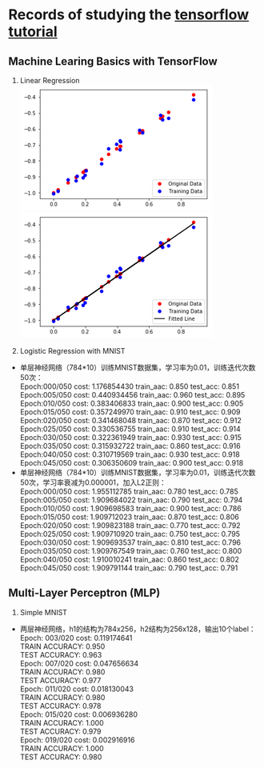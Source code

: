 Records of studying the [tensorflow tutorial](https://github.com/sjchoi86/Tensorflow-101)
======

## Machine Learing Basics with TensorFlow
1. Linear Regression <br>
![](https://github.com/ddddwy/TensorFlow-learning/raw/master/images/linear_regression1.png)<br>
![](https://github.com/ddddwy/TensorFlow-learning/raw/master/images/linear_regression2.png)<br>

2. Logistic Regression with MNIST<br>
* 单层神经网络（784*10）训练MNIST数据集，学习率为0.01，训练迭代次数50次：<br>
		Epoch:000/050 cost: 1.176854430 train_aac: 0.850 test_acc: 0.851<br>
		Epoch:005/050 cost: 0.440934456 train_aac: 0.960 test_acc: 0.895<br>
		Epoch:010/050 cost: 0.383406833 train_aac: 0.900 test_acc: 0.905<br>
		Epoch:015/050 cost: 0.357249970 train_aac: 0.910 test_acc: 0.909<br>
		Epoch:020/050 cost: 0.341468048 train_aac: 0.870 test_acc: 0.912<br>
		Epoch:025/050 cost: 0.330536755 train_aac: 0.910 test_acc: 0.914<br>
		Epoch:030/050 cost: 0.322361949 train_aac: 0.930 test_acc: 0.915<br>
		Epoch:035/050 cost: 0.315932722 train_aac: 0.860 test_acc: 0.916<br>
		Epoch:040/050 cost: 0.310719569 train_aac: 0.930 test_acc: 0.918<br>
		Epoch:045/050 cost: 0.306350609 train_aac: 0.900 test_acc: 0.918<br>
* 单层神经网络（784*10）训练MNIST数据集，学习率为0.01，训练迭代次数50次，学习率衰减为0.000001，加入L2正则：<br>
		Epoch:000/050 cost: 1.955112785 train_aac: 0.780 test_acc: 0.785<br>
		Epoch:005/050 cost: 1.909684022 train_aac: 0.790 test_acc: 0.794<br>
		Epoch:010/050 cost: 1.909698583 train_aac: 0.900 test_acc: 0.786<br>
		Epoch:015/050 cost: 1.909712023 train_aac: 0.870 test_acc: 0.806<br>
		Epoch:020/050 cost: 1.909823188 train_aac: 0.770 test_acc: 0.792<br>
		Epoch:025/050 cost: 1.909710920 train_aac: 0.750 test_acc: 0.795<br>
		Epoch:030/050 cost: 1.909693537 train_aac: 0.810 test_acc: 0.796<br>
		Epoch:035/050 cost: 1.909767549 train_aac: 0.760 test_acc: 0.800<br>
		Epoch:040/050 cost: 1.910010241 train_aac: 0.860 test_acc: 0.802<br>
		Epoch:045/050 cost: 1.909791144 train_aac: 0.790 test_acc: 0.791<br>

## Multi-Layer Perceptron (MLP)
1. Simple MNIST<br>
* 两层神经网络，h1的结构为784x256，h2结构为256x128，输出10个label：<br>
		Epoch: 003/020 cost: 0.119174641<br>
		TRAIN ACCURACY: 0.950<br>
		TEST ACCURACY: 0.963<br>
		Epoch: 007/020 cost: 0.047656634<br>
		TRAIN ACCURACY: 0.980<br>
		TEST ACCURACY: 0.977<br>
		Epoch: 011/020 cost: 0.018130043<br>
		TRAIN ACCURACY: 0.980<br>
		TEST ACCURACY: 0.978<br>
		Epoch: 015/020 cost: 0.006936280<br>
		TRAIN ACCURACY: 1.000<br>
		TEST ACCURACY: 0.979<br>
		Epoch: 019/020 cost: 0.002916916<br>
		TRAIN ACCURACY: 1.000<br>
		TEST ACCURACY: 0.980<br>

